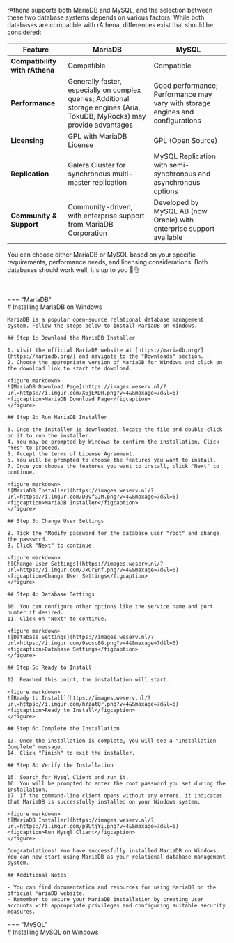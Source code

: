 rAthena supports both MariaDB and MySQL, and the selection between these two database systems depends on various factors. While both databases are compatible with rAthena, differences exist that should be considered:

| Feature                   | MariaDB                              | MySQL                                |
|---------------------------|--------------------------------------|---------------------------------------|
| **Compatibility with rAthena** | Compatible                         | Compatible                            |
| **Performance**            | Generally faster, especially on complex queries; Additional storage engines (Aria, TokuDB, MyRocks) may provide advantages | Good performance; Performance may vary with storage engines and configurations |
| **Licensing**              | GPL with MariaDB License            | GPL (Open Source)                     |
| **Replication**            | Galera Cluster for synchronous multi-master replication | MySQL Replication with semi-synchronous and asynchronous options |
| **Community & Support**    | Community-driven, with enterprise support from MariaDB Corporation | Developed by MySQL AB (now Oracle) with enterprise support available |

You can choose either MariaDB or MySQL based on your specific requirements, performance needs, and licensing considerations. Both databases should work well, it's up to you 🐸👌

<br>

=== "MariaDB"
	<br>
	# Installing MariaDB on Windows

	MariaDB is a popular open-source relational database management system. Follow the steps below to install MariaDB on Windows.

	## Step 1: Download the MariaDB Installer

	1. Visit the official MariaDB website at [https://mariadb.org/](https://mariadb.org/) and navigate to the "Downloads" section.
	2. Choose the appropriate version of MariaDB for Windows and click on the download link to start the download.

	<figure markdown>
	![MariaDB Download Page](https://images.weserv.nl/?url=https://i.imgur.com/X6jEXDH.png?v=4&&maxage=7d&l=6)
	<figcaption>MariaDB Download Page</figcaption>
	</figure>

	## Step 2: Run MariaDB Installer

	3. Once the installer is downloaded, locate the file and double-click on it to run the installer.
	4. You may be prompted by Windows to confirm the installation. Click "Yes" to proceed.
	5. Accept the terms of License Agreement.
	6. You will be prompted to choose the features you want to install.
	7. Once you choose the features you want to install, click "Next" to continue.

	<figure markdown>
	![MariaDB Installer](https://images.weserv.nl/?url=https://i.imgur.com/D0vfGJM.png?v=4&&maxage=7d&l=6)
	<figcaption>MariaDB Installer</figcaption>
	</figure>

	## Step 3: Change User Settings

	8. Tick the "Modify password for the database user "root" and change the password.
	9. Click "Next" to continue.

	<figure markdown>
	![Change User Settings](https://images.weserv.nl/?url=https://i.imgur.com/JxOrEnf.png?v=4&&maxage=7d&l=6)
	<figcaption>Change User Settings</figcaption>
	</figure>

	## Step 4: Database Settings

	10. You can configure other options like the service name and port number if desired.
	11. Click on "Next" to continue.

	<figure markdown>
	![Database Settings](https://images.weserv.nl/?url=https://i.imgur.com/9sosc8G.png?v=4&&maxage=7d&l=6)
	<figcaption>Database Settings</figcaption>
	</figure>

	## Step 5: Ready to Install

	12. Reached this point, the installation will start.

	<figure markdown>
	![Ready to Install](https://images.weserv.nl/?url=https://i.imgur.com/hYzatQr.png?v=4&&maxage=7d&l=6)
	<figcaption>Ready to Install</figcaption>
	</figure>

	## Step 6: Complete the Installation

	13. Once the installation is complete, you will see a "Installation Complete" message.
	14. Click "Finish" to exit the installer.

	## Step 8: Verify the Installation

	15. Search for Mysql Client and run it.
	16. You will be prompted to enter the root password you set during the installation.
	17. If the command-line client opens without any errors, it indicates that MariaDB is successfully installed on your Windows system.

	<figure markdown>
	![MariaDB Installer](https://images.weserv.nl/?url=https://i.imgur.com/p9UtjYi.png?v=4&&maxage=7d&l=6)
	<figcaption>Run Mysql Client</figcaption>
	</figure>

	Congratulations! You have successfully installed MariaDB on Windows. You can now start using MariaDB as your relational database management system.

	## Additional Notes

	- You can find documentation and resources for using MariaDB on the official MariaDB website.
	- Remember to secure your MariaDB installation by creating user accounts with appropriate privileges and configuring suitable security measures.
=== "MySQL"
	<br>
	# Installing MySQL on Windows